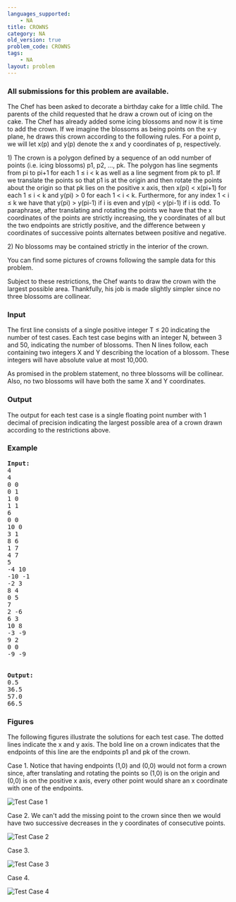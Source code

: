 ```yaml
---
languages_supported:
    - NA
title: CROWNS
category: NA
old_version: true
problem_code: CROWNS
tags:
    - NA
layout: problem
---
```

###  All submissions for this problem are available. 

The Chef has been asked to decorate a birthday cake for a little child. The parents of the child requested that he draw a crown out of icing on the cake. The Chef has already added some icing blossoms and now it is time to add the crown. If we imagine the blossoms as being points on the x-y plane, he draws this crown according to the following rules. For a point p, we will let x(p) and y(p) denote the x and y coordinates of p, respectively.

1\) The crown is a polygon defined by a sequence of an odd number of points (i.e. icing blossoms) p1, p2, ..., pk. The polygon has line segments from pi to pi+1 for each 1 ≤ i &lt; k as well as a line segment from pk to p1. If we translate the points so that p1 is at the origin and then rotate the points about the origin so that pk lies on the positive x axis, then x(pi) &lt; x(pi+1) for each 1 ≤ i &lt; k and y(pi) &gt; 0 for each 1 &lt; i &lt; k. Furthermore, for any index 1 &lt; i ≤ k we have that y(pi) &gt; y(pi-1) if i is even and y(pi) &lt; y(pi-1) if i is odd. To paraphrase, after translating and rotating the points we have that the x coordinates of the points are strictly increasing, the y coordinates of all but the two endpoints are strictly positive, and the difference between y coordinates of successive points alternates between positive and negative.

2\) No blossoms may be contained strictly in the interior of the crown.

You can find some pictures of crowns following the sample data for this problem.

Subject to these restrictions, the Chef wants to draw the crown with the largest possible area. Thankfully, his job is made slightly simpler since no three blossoms are collinear.

### Input

The first line consists of a single positive integer T ≤ 20 indicating the number of test cases. Each test case begins with an integer N, between 3 and 50, indicating the number of blossoms. Then N lines follow, each containing two integers X and Y describing the location of a blossom. These integers will have absolute value at most 10,000.

As promised in the problem statement, no three blossoms will be collinear. Also, no two blossoms will have both the same X and Y coordinates.

### Output

The output for each test case is a single floating point number with 1 decimal of precision indicating the largest possible area of a crown drawn according to the restrictions above.

### Example

<pre>
<b>Input:</b>
4
4
0 0
0 1
1 0
1 1
6
0 0
10 0
3 1
8 6
1 7
4 7
5
-4 10
-10 -1
-2 3
8 4
0 5
7
2 -6
6 3
10 8
-3 -9
9 2
0 0
-9 -9


<b>Output:</b>
0.5
36.5
57.0
66.5
</pre>
### Figures

The following figures illustrate the solutions for each test case. The dotted lines indicate the x and y axis. The bold line on a crown indicates that the endpoints of this line are the endpoints p1 and pk of the crown.

Case 1. Notice that having endpoints (1,0) and (0,0) would not form a crown since, after translating and rotating the points so (1,0) is on the origin and (0,0) is on the positive x axis, every other point would share an x coordinate with one of the endpoints.

![Test Case 1](http://www.codechef.com/download/case1.png)

Case 2. We can't add the missing point to the crown since then we would have two successive decreases in the y coordinates of consecutive points.

![Test Case 2](http://www.codechef.com/download/case2.png)

Case 3.

![Test Case 3](http://www.codechef.com/download/case3.png)

Case 4.

![Test Case 4](http://www.codechef.com/download/case4.png)
